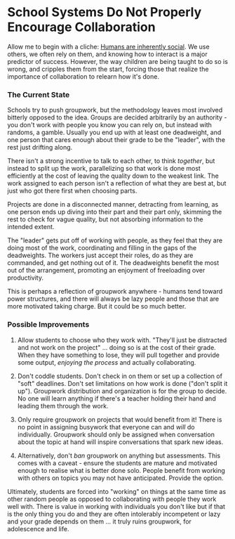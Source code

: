 # School Systems Do Not Properly Encourage Collaboration

Allow me to begin with a cliche: [Humans are inherently
social](https://www.ncbi.nlm.nih.gov/pmc/articles/PMC2527715/). We use others,
we often rely on them, and knowing how to interact is a major predictor of
success. However, the way children are being taught to do so is wrong, and
cripples them from the start, forcing those that realize the importance of
collaboration to relearn how it's done.

### The Current State
Schools try to push groupwork, but the methodology leaves most involved bitterly opposed to the idea. Groups are decided arbitrarily by an authority - you don't work with people you know you can rely on, but instead with randoms, a gamble. Usually you end up with at least one deadweight, and one person that cares enough about their grade to be the "leader", with the rest just drifting along.

There isn't a strong incentive to talk to each other, to think *together*, but instead to split up the work, parallelizing so that work is done most efficiently at the cost of leaving the quality down to the weakest link. The work assigned to each person isn't a reflection of what they are best at, but just who got there first when choosing parts. 

Projects are done in a disconnected manner, detracting from learning, as one person ends up diving into their part and their part only, skimming the rest to check for vague quality, but not absorbing information to the intended extent.

The "leader" gets put off of working with people, as they feel that they are doing most of the work, coordinating and filling in the gaps of the deadweights. The workers just accept their roles, do as they are commanded, and get nothing out of it. The deadweights benefit the most out of the arrangement, promoting an enjoyment of freeloading over productivity.

This is perhaps a reflection of groupwork anywhere - humans tend toward power structures, and there will always be lazy people and those that are more motivated taking charge. But it could be so much better.

### Possible Improvements
1) Allow students to choose who they work with. "They'll just be distracted and not work on the project" ... doing so is at the cost of their grade. When they have something to lose, they will pull together and provide some output, *enjoying the process* and actually collaborating.

2) Don't coddle students. Don't check in on them or set up a collection of "soft" deadlines. Don't set limitations on how work is done ("don't split it up"). Groupwork distribution and organization is for the group to decide. No one will learn anything if there's a teacher holding their hand and leading them through the work.

3) Only require groupwork on projects that would benefit from it! There is no point in assigning busywork that everyone can and *will* do individually. Groupwork should only be assigned when conversation about the topic at hand will inspire conversations that spark new ideas.

4) Alternatively, don't *ban* groupwork on anything but assessments. This comes with a caveat - ensure the students are mature and motivated enough to realise what is better done solo. People benefit from working with others on topics you may not have anticipated. Provide the option.

Ultimately, students are forced into "working" on things at the same time as other random people as opposed to collaborating *with* people they work well with. There is value in working with individuals you don't like but if that is the only thing you do and they are often intolerably incompetent or lazy and your grade depends on them ... it truly ruins groupwork, for adolescence and life.
